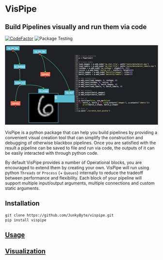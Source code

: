 # VisPipe
## Build Pipelines visually and run them via code
[![CodeFactor](https://www.codefactor.io/repository/github/junkybyte/vispipe/badge/master?s=b4f0ed72fedffa8ed8cbc9bc9887a0db528a24b2)](https://www.codefactor.io/repository/github/junkybyte/vispipe/overview/master)
![Package Testing](https://github.com/JunkyByte/vispipe/workflows/Package%20Testing/badge.svg?branch=master)

![Preview](docs/preview.png)

VisPipe is a python package that can help you build pipelines by providing a convenient visual creation tool that can simplify the construction and debugging of otherwise blackbox pipelines.
Once you are satisfied with the result a pipeline can be saved to file and run via code, the outputs of it can be easily interacted with through python code.

By default VisPipe provides a number of Operational blocks, you are encouraged to extend them by creating your own.
VisPipe will run using python `Threads` or `Process` (+ `Queues`) internally to reduce the tradeoff between performance and flexibility.
Each block of your pipeline will support multiple input/output arguments, multiple connections and custom static arguments.

## Installation
```
git clone https://github.com/JunkyByte/vispipe.git
pip install vispipe
```

## [Usage](docs/docs_md/usage.md)
## [Visualization](docs/docs_md/visualization.md)
